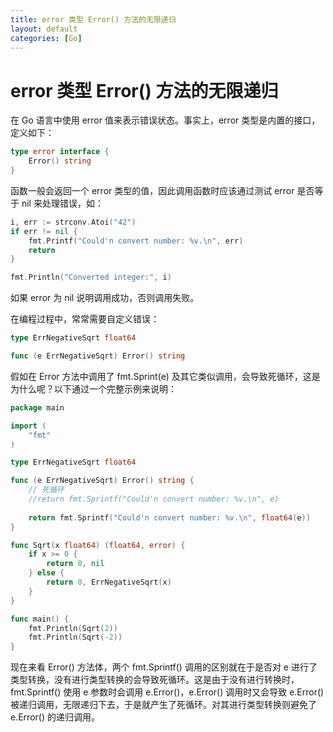 ```yaml
---
title: error 类型 Error() 方法的无限递归
layout: default
categories: [Go]
---
```


# error 类型 Error() 方法的无限递归

在 Go 语言中使用 error 值来表示错误状态。事实上，error 类型是内置的接口，定义如下：

```go
type error interface {
	Error() string
}
```

函数一般会返回一个 error 类型的值，因此调用函数时应该通过测试 error 是否等于 nil 来处理错误，如：

```go
i, err := strconv.Atoi("42")
if err != nil {
	fmt.Printf("Could'n convert number: %v.\n", err)
	return
}

fmt.Println("Converted integer:", i)
```

如果 error 为 nil 说明调用成功，否则调用失败。

在编程过程中，常常需要自定义错误：

```go
type ErrNegativeSqrt float64

func (e ErrNegativeSqrt) Error() string
```

假如在 Error 方法中调用了 fmt.Sprint(e) 及其它类似调用，会导致死循环，这是为什么呢？以下通过一个完整示例来说明：

```go
package main

import (
	"fmt"
)

type ErrNegativeSqrt float64

func (e ErrNegativeSqrt) Error() string {
	// 死循环
	//return fmt.Sprintf("Could'n convert number: %v.\n", e)
	
	return fmt.Sprintf("Could'n convert number: %v.\n", float64(e))
}

func Sqrt(x float64) (float64, error) {
	if x >= 0 {
        return 0, nil
	} else {
		return 0, ErrNegativeSqrt(x)
	}
}

func main() {
	fmt.Println(Sqrt(2))
	fmt.Println(Sqrt(-2))
}
```

现在来看 Error() 方法体，两个 fmt.Sprintf() 调用的区别就在于是否对 e 进行了类型转换，没有进行类型转换的会导致死循环。这是由于没有进行转换时，fmt.Sprintf() 使用
e 参数时会调用 e.Error()，e.Error() 调用时又会导致 e.Error() 被递归调用，无限递归下去，于是就产生了死循环。对其进行类型转换则避免了 e.Error() 的递归调用。
